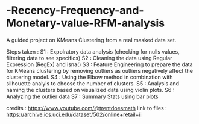 # -Recency-Frequency-and-Monetary-value-RFM-analysis
A guided project on KMeans Clustering from a real masked data set. 

Steps taken : 
S1 : Expolratory data analysis (checking for nulls values, filtering data to see specifics) 
S2 : Cleaning the data using Regular Expression (RegEx) and isna() 
S3 : Feature Engineering to prepare the data for KMeans clustering by removing outliers as outliers negatively affect the clustering model.
S4 : Using the Elbow method in combination with silhouette analyis to choose the number of clusters.
S5 : Analysis and naming the clusters based on visualized data using violin plots.
S6 : Analyzing the outlier data 
S7 : Summary Stats using bar plots

credits : https://www.youtube.com/@trentdoesmath 
link to files : https://archive.ics.uci.edu/dataset/502/online+retail+ii 
